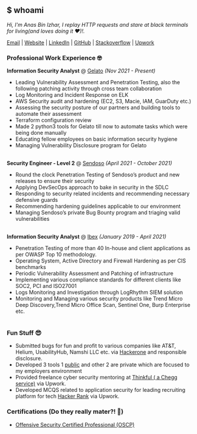 ## $ whoami
_Hi, I'm Anas Bin Izhar, I replay HTTP requests and stare at black terminals for living(and loves doing it ❤️)!._

[Email](mailto:anasizhar1@gmail.com) | [Website](https://anasizhar.github.io/anas-web) | [LinkedIn](https://www.linkedin.com/in/anas0x00/) | [GitHub](https://github.com/anasizhar) | [Stackoverflow](https://security.stackexchange.com/users/219978/syed-anas) | [Upwork](https://www.upwork.com/freelancers/~01c82f8fe5512febb4)

### Professional Work Experience 🤓

**Information Security Analyst** @ [Gelato](https://www.gelato.com/en-US/) _(Nov 2021 - Present)_ <br>
  - Leading Vulnerability Assessment and Penetration Testing, also the following patching activity through cross team collaboration
  - Log Monitoring and Incident Response on ELK
  - AWS Security audit and hardening (EC2, S3, Macie, IAM, GuarDuty etc.)
  - Assessing the security posture of our partners and building tools to automate their assessment
  - Terraform configuration review
  - Made 2 python3 tools for Gelato till now to automate tasks which were being done manually
  - Educating fellow employees on basic information security hygiene
  - Managing Vulnerability Disclosure program for Gelato
<br><br>

**Security Engineer - Level 2** @ [Sendoso](https://sendoso.com/) _(April 2021 - October 2021)_ <br>
  - Round the clock Penetration Testing of Sendoso’s product and new releases to ensure their security
  - Applying DevSecOps approach to bake in security in the SDLC
  - Responding to security related incidents and recommending necessary defensive guards
  - Recommending hardening guidelines applicable to our environment
  - Managing Sendoso’s private Bug Bounty program and triaging valid vulnerabilities
<br><br>

**Information Security Analyst** @ [Ibex](https://www.ibex.co/) _(January 2019 - April 2021)_ <br>
  - Penetration Testing of more than 40 In-house and client applications as per OWASP Top 10 methodology.
  - Operating System, Active Directory and Firewall Hardening as per CIS benchmarks
  - Periodic Vulnerability Assessment and Patching of infrastructure
  - Implementing various compliance standards for different clients like SOC2, PCI and ISO27001
  - Logs Monitoring and Investigation through LogRhythm SIEM solution
  - Monitoring and Managing various security products like Trend Micro Deep Discovery,Trend Micro Office Scan, Sentinel One, Burp Enterprise etc.
<br><br>

### Fun Stuff 😎
  - Submitted bugs for fun and profit to various companies like AT&T, Helium, UsabilityHub, Namshi LLC etc. via [Hackerone](https://hackerone.com/n00bs3c?type=user) and responsible disclosure.
  - Developed 3 tools 1 [public](https://github.com/anasizhar/lazy_nessus) and other 2 are private which are focused to my employers environment
  - Provided freelance cyber security mentoring at [Thinkful ( a Chegg service)](https://www.thinkful.com/) via Upwork.
  - Developed MCQS related to application security for leading recruiting platform for tech [Hacker Rank](https://www.hackerrank.com/) via Upwork.

### Certifications (Do they really mater?! 🤔)
  - [Offensive Security Certified Professional (OSCP)](https://www.credly.com/badges/b1aba2b2-d50f-4de2-909d-d631c6cc154c)
